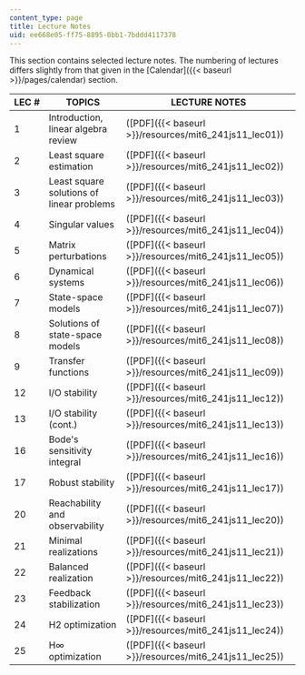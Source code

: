 ```yaml
---
content_type: page
title: Lecture Notes
uid: ee668e05-ff75-8895-0bb1-7bddd4117378
---
```


This section contains selected lecture notes. The numbering of lectures differs slightly from that given in the [Calendar]({{< baseurl >}}/pages/calendar) section.

| LEC # | TOPICS | LECTURE NOTES |
| --- | --- | --- |
| 1 | Introduction, linear algebra review | ([PDF]({{< baseurl >}}/resources/mit6_241js11_lec01)) |
| 2 | Least square estimation | ([PDF]({{< baseurl >}}/resources/mit6_241js11_lec02)) |
| 3 | Least square solutions of linear problems | ([PDF]({{< baseurl >}}/resources/mit6_241js11_lec03)) |
| 4 | Singular values | ([PDF]({{< baseurl >}}/resources/mit6_241js11_lec04)) |
| 5 | Matrix perturbations | ([PDF]({{< baseurl >}}/resources/mit6_241js11_lec05)) |
| 6 | Dynamical systems | ([PDF]({{< baseurl >}}/resources/mit6_241js11_lec06)) |
| 7 | State-space models | ([PDF]({{< baseurl >}}/resources/mit6_241js11_lec07)) |
| 8 | Solutions of state-space models | ([PDF]({{< baseurl >}}/resources/mit6_241js11_lec08)) |
| 9 | Transfer functions | ([PDF]({{< baseurl >}}/resources/mit6_241js11_lec09)) |
| 12 | I/O stability | ([PDF]({{< baseurl >}}/resources/mit6_241js11_lec12)) |
| 13 | I/O stability (cont.) | ([PDF]({{< baseurl >}}/resources/mit6_241js11_lec13)) |
| 16 | Bode's sensitivity integral | ([PDF]({{< baseurl >}}/resources/mit6_241js11_lec16)) |
| 17 | Robust stability | ([PDF]({{< baseurl >}}/resources/mit6_241js11_lec17)) |
| 20 | Reachability and observability | ([PDF]({{< baseurl >}}/resources/mit6_241js11_lec20)) |
| 21 | Minimal realizations | ([PDF]({{< baseurl >}}/resources/mit6_241js11_lec21)) |
| 22 | Balanced realization | ([PDF]({{< baseurl >}}/resources/mit6_241js11_lec22)) |
| 23 | Feedback stabilization | ([PDF]({{< baseurl >}}/resources/mit6_241js11_lec23)) |
| 24 | H2 optimization | ([PDF]({{< baseurl >}}/resources/mit6_241js11_lec24)) |
| 25 | H∞ optimization | ([PDF]({{< baseurl >}}/resources/mit6_241js11_lec25))